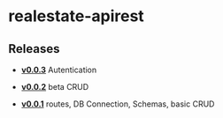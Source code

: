 # realestate-apirest

## Releases

- **[v0.0.3](https://github.com/romanmartini/realestate-apirest/tree/v0.0.3)** Autentication

- **[v0.0.2](https://github.com/romanmartini/realestate-apirest/tree/v0.0.2)** beta CRUD

- **[v0.0.1](https://github.com/romanmartini/realestate-apirest/tree/v0.0.1)** routes, DB Connection, Schemas, basic CRUD